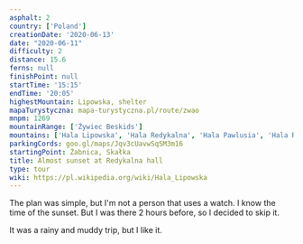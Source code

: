 ```yaml
---
asphalt: 2
country: ['Poland']
creationDate: '2020-06-13'
date: "2020-06-11"
difficulty: 2
distance: 15.6
ferns: null
finishPoint: null
startTime: '15:15'
endTime: '20:05'
highestMountain: Lipowska, shelter
mapaTurystyczna: mapa-turystyczna.pl/route/zwao
mnpm: 1269
mountainRange: ['Żywiec Beskids']
mountains: ['Hala Lipowska', 'Hala Redykalna', 'Hala Pawlusia', 'Hala Rysianka']
parkingCords: goo.gl/maps/Jqv3cUavwSqSM3m16
startingPoint: Żabnica, Skałka
title: Almost sunset at Redykalna hall
type: tour
wiki: https://pl.wikipedia.org/wiki/Hala_Lipowska
---
```


The plan was simple, but I'm not a person that uses a watch. I know the time of the sunset. But I was there 2 hours before, so I decided to skip it.

It was a rainy and muddy trip, but I like it.
